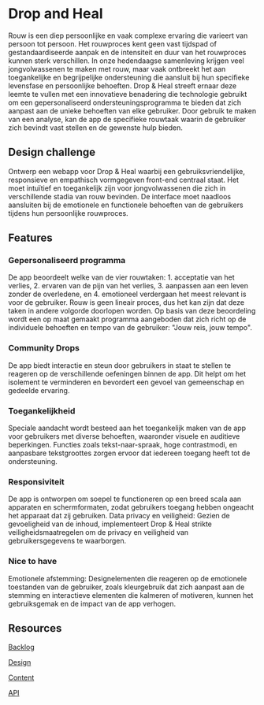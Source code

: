 # Drop and Heal
Rouw is een diep persoonlijke en vaak complexe ervaring die varieert van persoon tot persoon. Het rouwproces kent geen vast tijdspad of gestandaardiseerde aanpak en de intensiteit en duur van het rouwproces kunnen sterk verschillen. In onze hedendaagse samenleving krijgen veel jongvolwassenen te maken met rouw, maar vaak ontbreekt het aan toegankelijke en begrijpelijke ondersteuning die aansluit bij hun specifieke levensfase en persoonlijke behoeften. Drop & Heal streeft ernaar deze leemte te vullen met een innovatieve benadering die technologie gebruikt om een gepersonaliseerd ondersteuningsprogramma te bieden dat zich aanpast aan de unieke behoeften van elke gebruiker. Door gebruik te maken van een analyse, kan de app de specifieke rouwtaak waarin de gebruiker zich bevindt vast stellen en de gewenste hulp bieden.

## Design challenge
Ontwerp een webapp voor Drop & Heal waarbij een gebruiksvriendelijke, responsieve en empathisch vormgegeven front-end centraal staat. Het moet intuïtief en toegankelijk zijn voor jongvolwassenen die zich in verschillende stadia van rouw bevinden. De interface moet naadloos aansluiten bij de emotionele en functionele behoeften van de gebruikers tijdens hun persoonlijke rouwproces.

## Features
### Gepersonaliseerd programma
De app beoordeelt welke van de vier rouwtaken: 1. acceptatie van het verlies, 2. ervaren van de pijn van het verlies, 3. aanpassen aan een leven zonder de overledene, en 4. emotioneel verdergaan het meest relevant is voor de gebruiker. Rouw is geen lineair proces, dus het kan zijn dat deze taken in andere volgorde doorlopen worden. Op basis van deze beoordeling wordt een op maat gemaakt programma aangeboden dat zich richt op de individuele behoeften en tempo van de gebruiker: "Jouw reis, jouw tempo".

### Community Drops 
De app biedt interactie en steun door gebruikers in staat te stellen te reageren op de verschillende oefeningen binnen de app. Dit helpt om het isolement te verminderen en bevordert een gevoel van gemeenschap en gedeelde ervaring.


### Toegankelijkheid 
Speciale aandacht wordt besteed aan het toegankelijk maken van de app voor gebruikers met diverse behoeften, waaronder visuele en auditieve beperkingen. Functies zoals tekst-naar-spraak, hoge contrastmodi, en aanpasbare tekstgroottes zorgen ervoor dat iedereen toegang heeft tot de ondersteuning.

### Responsiviteit 
De app is ontworpen om soepel te functioneren op een breed scala aan apparaten en schermformaten, zodat gebruikers toegang hebben ongeacht het apparaat dat zij gebruiken.
Data privacy en veiligheid: Gezien de gevoeligheid van de inhoud, implementeert Drop & Heal strikte veiligheidsmaatregelen om de privacy en veiligheid van gebruikersgegevens te waarborgen.

### Nice to have
Emotionele afstemming: Designelementen die reageren op de emotionele toestanden van de gebruiker, zoals kleurgebruik dat zich aanpast aan de stemming en interactieve elementen die kalmeren of motiveren, kunnen het gebruiksgemak en de impact van de app verhogen.


## Resources

[Backlog](https://github.com/orgs/fdnd-agency/projects/37)

[Design](...)

[Content](...)

[API](...)
